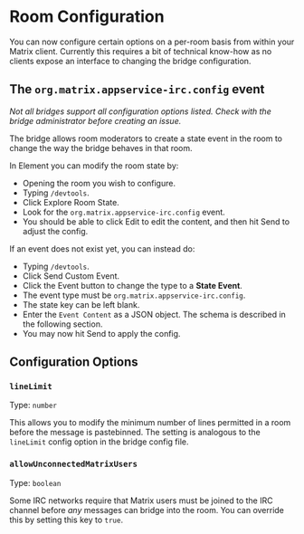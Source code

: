 Room Configuration
==================

You can now configure certain options on a per-room basis from within your Matrix client. Currently
this requires a bit of technical know-how as no clients expose an interface to changing the
bridge configuration.

## The `org.matrix.appservice-irc.config` event

*Not all bridges support all configuration options listed. Check with the bridge administrator before
creating an issue.*

The bridge allows room moderators to create a state event in the room to change the way the bridge
behaves in that room.

In Element you can modify the room state by:

- Opening the room you wish to configure.
- Typing `/devtools`.
- Click Explore Room State.
- Look for the `org.matrix.appservice-irc.config` event.
- You should be able to click Edit to edit the content, and then hit Send to adjust the config.

If an event does not exist yet, you can instead do:

- Typing `/devtools`.
- Click Send Custom Event.
- Click the Event button to change the type to a **State Event**.
- The event type must be `org.matrix.appservice-irc.config`.
- The state key can be left blank.
- Enter the `Event Content` as a JSON object. The schema is described in the following section.
- You may now hit Send to apply the config.

## Configuration Options

### `lineLimit`

Type: `number`

This allows you to modify the minimum number of lines permitted in a room before the
message is pastebinned. The setting is analogous to the `lineLimit` config option in
the bridge config file.

### `allowUnconnectedMatrixUsers`

Type: `boolean`

Some IRC networks require that Matrix users must be joined to the IRC channel before
*any* messages can bridge into the room. You can override this by setting this key
to `true`.
